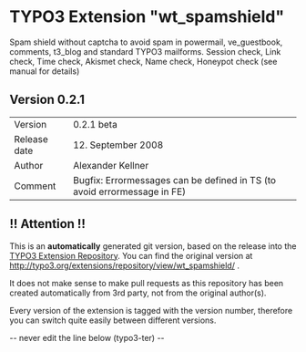 # TYPO3 Extension "wt_spamshield"
Spam shield without captcha to avoid spam in powermail, ve_guestbook, comments, t3_blog and standard TYPO3 mailforms. Session check, Link check, Time check, Akismet check, Name check, Honeypot check (see manual for details)

## Version 0.2.1




<table>
	<tr><td>Version</td><td>0.2.1 beta</td></tr>
	<tr><td>Release date</td><td>12. September 2008</td></tr>
	<tr><td>Author</td><td>Alexander Kellner</td></tr>
	<tr><td>Comment</td><td>Bugfix: Errormessages can be defined in TS (to avoid errormessage in FE)</td></tr>
</table>

## !! Attention !!
This is an **automatically** generated git version, based on the release into the [TYPO3 Extension Repository](http://www.typo3.org/extensions/).
You can find the original version at http://typo3.org/extensions/repository/view/wt_spamshield/ .

It does not make sense to make pull requests as this repository has been created automatically from 3rd party, not from the original author(s).

Every version of the extension is tagged with the version number, therefore you can switch quite easily between different versions.


-- never edit the line below (typo3-ter) --